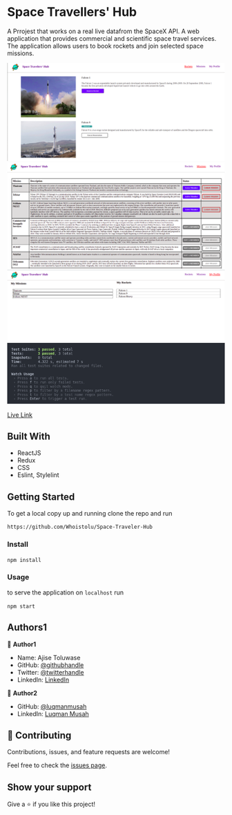 # Space Travellers' Hub

A Prrojest that works on a real live datafrom the SpaceX API. A web application that provides commercial and scientific space travel services.
The application allows users to book rockets and join selected space missions.

![Image](./img/r1.png)
![Image](./img/r2.png)
![Image](./img/r3.png)
![Image](./img/test.png)


[Live Link](https://trusting-poitras-39fd6a.netlify.app/)

## Built With

- ReactJS
- Redux
- CSS
- Eslint, Stylelint

## Getting Started

To get a local copy up and running clone the repo and run

```
https://github.com/Whoistolu/Space-Traveler-Hub

```

### Install

`npm install`

### Usage

to serve the application on `localhost` run

`npm start`

## Authors1

👤 **Author1**

- Name: Ajise Toluwase
- GitHub: [@githubhandle](https://github.com/Whoistolu)
- Twitter: [@twitterhandle](https://twitter.com/Littletolu)
- LinkedIn: [LinkedIn](https://www.linkedin.com/in/toluwase-ajise-9b40411b2/)

👤 **Author2**

- GitHub: [@luqmanmusah](https://github.com/luqmanmusah)
- LinkedIn: [Luqman Musah](https://www.linkedin.com/in/luqman-musah/)

## 🤝 Contributing

Contributions, issues, and feature requests are welcome!

Feel free to check the [issues page](../../issues/).

## Show your support

Give a ⭐️ if you like this project!

